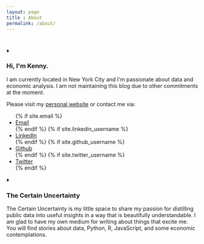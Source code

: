 ```yaml
---
layout: page
title : About
permalink: /about/
---
```


<center><h1>   </h1></center>
<div class="separator separator-danger">♦</div>

### Hi, I'm Kenny.

I am currently located in New York City and I'm passionate about data and economic analysis. I am not maintaining this blog due to other commitments at the moment.

Please visit my <a href="http://{{ site.personalpage }}"><i class="fa fa-home"></i> personal website</a> or contact me via: 
<ul>
  {% if site.email %}
    <li>
      <a href="mailto:{{ site.email }}?Subject=Hello!" target="_top"><i class="fa fa-envelope-square"></i> Email</a>
    </li>  
  {% endif %}
  {% if site.linkedin_username %}
    <li>
      <a href="https://www.linkedin.com/in/{{ site.linkedin_username }}"><i class="fa fa-linkedin-square"></i> LinkedIn</a>
    </li>
  {% endif %}
  {% if site.github_username %}
    <li>
      <a href="https://github.com/{{ site.github_username }}"><i class="fa fa-github-square"></i> Github</a>
    </li>
  {% endif %}
  {% if site.twitter_username %}
    <li>
      <a href="https://twitter.com/{{ site.twitter_username }}"><i class="fa fa-twitter-square"></i> Twitter</a>
    </li>
  {% endif %}
</ul>

<div class="separator">♦</div>

### The Certain Uncertainty

The Certain Uncertainty is my little space to share my passion for distilling public data into useful insights in a way that is beautifully understandable. I am glad to have my own medium for writing about things that excite me. You will find stories about data, Python, R, JavaScript, and some economic contemplations. 
